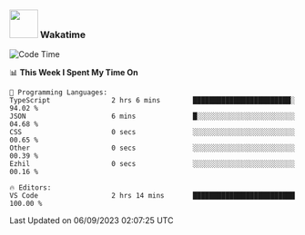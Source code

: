 ### <img src="https://media.giphy.com/media/VgCDAzcKvsR6OM0uWg/giphy.gif" width="50"> Wakatime

  <!--START_SECTION:waka-->
![Code Time](http://img.shields.io/badge/Code%20Time-1%2C446%20hrs%2023%20mins-blue)

📊 **This Week I Spent My Time On** 

```text
💬 Programming Languages: 
TypeScript               2 hrs 6 mins        ████████████████████████░   94.02 % 
JSON                     6 mins              █░░░░░░░░░░░░░░░░░░░░░░░░   04.68 % 
CSS                      0 secs              ░░░░░░░░░░░░░░░░░░░░░░░░░   00.65 % 
Other                    0 secs              ░░░░░░░░░░░░░░░░░░░░░░░░░   00.39 % 
Ezhil                    0 secs              ░░░░░░░░░░░░░░░░░░░░░░░░░   00.16 % 

🔥 Editors: 
VS Code                  2 hrs 14 mins       █████████████████████████   100.00 % 
```


 Last Updated on 06/09/2023 02:07:25 UTC
<!--END_SECTION:waka-->
